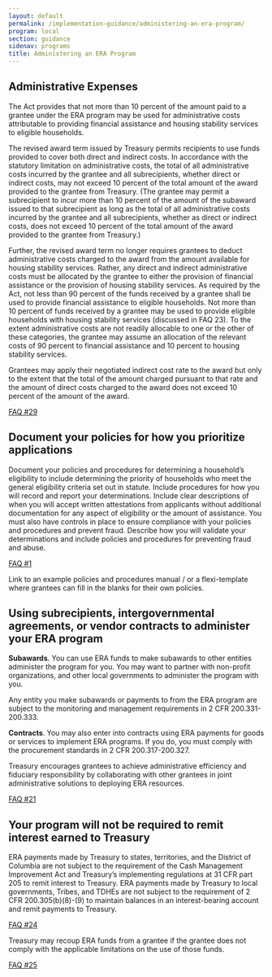 ```yaml
---
layout: default
permalink: /implementation-guidance/administering-an-era-program/
program: local
section: guidance
sidenav: programs
title: Administering an ERA Program
---
```


## Administrative Expenses

The Act provides that not more than 10 percent of the amount paid to a grantee under the ERA program may be used for administrative costs attributable to providing financial assistance and housing stability services to eligible households. 

The revised award term issued by Treasury permits recipients to use funds provided to cover both direct and indirect costs. In accordance with the statutory limitation on administrative costs, the total of all administrative costs incurred by the grantee and all subrecipients, whether direct or indirect costs, may not exceed 10 percent of the total amount of the award provided to the grantee from Treasury. (The grantee may permit a subrecipient to incur more than 10 percent of the amount of the subaward issued to that subrecipient as long as the total of all administrative costs incurred by the grantee and all subrecipients, whether as direct or indirect costs, does not exceed 10 percent of the total amount of the award provided to the grantee from Treasury.)

Further, the revised award term no longer requires grantees to deduct administrative costs charged to the award from the amount available for housing stability services. Rather, any direct and indirect administrative costs must be allocated by the grantee to either the provision of financial assistance or the provision of housing stability services. As required by the Act, not less than 90 percent of the funds received by a grantee shall be used to provide financial assistance to eligible households. Not more than 10 percent of funds received by a grantee may be used to provide eligible households with housing stability services (discussed in FAQ 23). To the extent administrative costs are not readily allocable to one or the other of these categories, the grantee may assume an allocation of the relevant costs of 90 percent to financial assistance and 10 percent to housing stability services.

Grantees may apply their negotiated indirect cost rate to the award but only to the extent that the total of the amount charged pursuant to that rate and the amount of direct costs charged to the award does not exceed 10 percent of the amount of the award. 

<a href="{{ site.baseurl }}/faqs#29" class="era-guidance__faq-reference"><span class="usa-tag">FAQ #29</span></a>

## Document your policies for how you prioritize applications

Document your policies and procedures for determining a household’s eligibility to include determining the priority of households who meet the general eligibility criteria set out in statute. Include procedures for how you will record and report your determinations. 
Include clear descriptions of when you will accept written attestations from applicants without additional documentation for any aspect of eligibility or the amount of assistance. 
You must also have controls in place to ensure compliance with your policies and procedures and prevent fraud. Describe how you will validate your determinations and include policies and procedures for preventing fraud and abuse. 

<a href="{{ site.baseurl }}/faqs#1p3" class="era-guidance__faq-reference"><span class="usa-tag">FAQ #1</span></a>

<span class="era-placeholder">
  Link to an example policies and procedures manual / or a flexi-template where grantees can fill in the blanks for their own policies.
</span>

## Using subrecipients, intergovernmental agreements, or vendor contracts to administer your ERA program

**Subawards**. You can use ERA funds to make subawards to other entities administer the program for you. You may want to partner with non-profit organizations, and other local governments to administer the program with you. 

Any entity you make subawards or payments to from the ERA program are subject to the monitoring and management requirements in 2 CFR 200.331-200.333.

**Contracts**. You may also enter into contracts using ERA payments for goods or services to implement ERA programs. If you do, you must comply with the procurement standards in 2 CFR 200.317-200.327. 

Treasury encourages grantees to achieve administrative efficiency and fiduciary responsibility by collaborating with other grantees in joint administrative solutions to deploying ERA resources.

<a href="{{ site.baseurl }}/faqs#21" class="era-guidance__faq-reference"><span class="usa-tag">FAQ #21</span></a>

## Your program will not be required to remit interest earned to Treasury

ERA payments made by Treasury to states, territories, and the District of Columbia are not subject to the requirement of the Cash Management Improvement Act and Treasury’s implementing regulations at 31 CFR part 205 to remit interest to Treasury. ERA payments made by Treasury to local governments, Tribes, and TDHEs are not subject to the requirement of 2 CFR 200.305(b)(8)-(9) to maintain balances in an interest-bearing account and remit payments to Treasury. 

<a href="{{ site.baseurl }}/faqs#24" class="era-guidance__faq-reference"><span class="usa-tag">FAQ #24</span></a>

Treasury may recoup ERA funds from a grantee if the grantee does not comply with the applicable limitations on the use of those funds.

<a href="{{ site.baseurl }}/faqs#25" class="era-guidance__faq-reference"><span class="usa-tag">FAQ #25</span></a>
